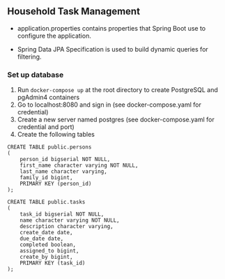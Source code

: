## Household Task Management

* application.properties contains properties that Spring Boot use to configure the application.

* Spring Data JPA Specification is used to build dynamic queries for filtering.

### Set up database
1) Run `docker-compose up` at the root directory to create PostgreSQL and pgAdmin4 containers
2) Go to localhost:8080 and sign in (see docker-compose.yaml for credential)
3) Create a new server named postgres (see docker-compose.yaml for credential and port)
4) Create the following tables
```
CREATE TABLE public.persons
(
    person_id bigserial NOT NULL,
    first_name character varying NOT NULL,
    last_name character varying,
    family_id bigint,
    PRIMARY KEY (person_id)
);
```

```
CREATE TABLE public.tasks
(
    task_id bigserial NOT NULL,
    name character varying NOT NULL,
    description character varying,
    create_date date,
    due_date date,
    completed boolean,
    assigned_to bigint,
    create_by bigint,
    PRIMARY KEY (task_id)
);
```
